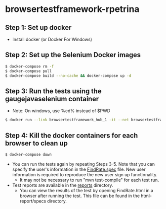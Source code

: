 # browsertestframework-rpetrina

## Step 1: Set up docker

* Install docker (or Docker For Windows)

## Step 2: Set up the Selenium Docker images

```bash
$ docker-compose rm -f
$ docker-compose pull
$ docker-compose build --no-cache && docker-compose up -d
```

## Step 3: Run the tests using the gaugejavaselenium container

* Note: On windows, use %cd% instead of $PWD

```bash
$ docker run --link browsertestframework_hub_1 -it --net browsertestframework_default -v $PWD:/project gaugejavaseleniumtest /bin/bash -c "cd /project && mvn test-compile && mvn gauge:execute -DspecsDir=specs"
```

## Step 4: Kill the docker containers for each browser to clean up

```bash
$ docker-compose down
```

* You can run the tests again by repeating Steps 3-5. Note that you can specify the user's information in the [FindRate.spec](specs/FindRate.spec) file. New user information is required to reproduce the new user sign up functionality.
  * It may not be necessary to run "mvn test-compile" for each test run.
* Test reports are available in the [reports](reports) directory.
  * You can view the results of the test by opening FindRate.html in a browser after running the test. This file can be found in the html-report/specs directory.
